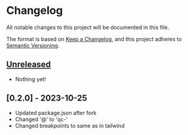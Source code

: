 # Changelog

All notable changes to this project will be documented in this file.

The format is based on [Keep a Changelog](https://keepachangelog.com/en/1.0.0/),
and this project adheres to [Semantic Versioning](https://semver.org/spec/v2.0.0.html).

## [Unreleased]

- Nothing yet!

## [0.2.0] - 2023-10-25

- Updated package.json after fork
- Changed '@' to 'qc-'
- Changed breakpoints to same as in tailwind

[unreleased]: https://github.com/tailwindlabs/tailwindcss-container-queries/compare/v0.1.1...HEAD
